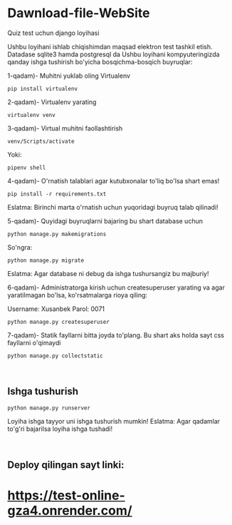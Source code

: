 # Dawnload-file-WebSite
Quiz test uchun  django loyihasi

Ushbu loyihani ishlab chiqishimdan maqsad elektron test tashkil etish. Datadase sqlite3 hamda postgresql da
Ushbu loyihani kompyuteringizda qanday ishga tushirish bo'yicha bosqichma-bosqich buyruqlar:


1-qadam)- Muhitni yuklab oling Virtualenv

```
pip install virtualenv
```

2-qadam)- Virtualenv yarating

```
virtualenv venv
```

3-qadam)- Virtual muhitni faollashtirish

```
venv/Scripts/activate
```
Yoki:
```
pipenv shell
```

4-qadam)- O'rnatish talablari agar kutubxonalar to'liq bo'lsa shart emas!

```
pip install -r requirements.txt
```
Eslatma: Birinchi marta o'rnatish uchun yuqoridagi buyruq talab qilinadi!

5-qadam)- Quyidagi buyruqlarni bajaring bu shart database uchun

```
python manage.py makemigrations
```
So'ngra:
```
python manage.py migrate
```
Eslatma: Agar database ni debug da ishga tushursangiz bu majburiy!

6-qadam)- Administratorga kirish uchun createsuperuser yarating va agar yaratilmagan bo'lsa, ko'rsatmalarga rioya qiling:

Username: Xusanbek
Parol: 0071

```
python manage.py createsuperuser
```

7-qadam)- Statik fayllarni bitta joyda to'plang. Bu shart aks holda sayt css fayllarni o'qimaydi
```
python manage.py collectstatic
```
<br>

## Ishga tushurish

```
python manage.py runserver
```
Loyiha ishga tayyor uni ishga tushurish mumkin!
Eslatma: Agar qadamlar to'g'ri bajarilsa loyiha ishga tushadi!

<br>


## Deploy qilingan sayt linki:

# https://test-online-gza4.onrender.com/